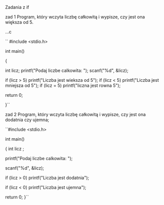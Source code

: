 Zadania z if 

zad 1 
Program, który wczyta liczbę całkowitą i wypisze, czy jest ona większa od 5. 


...c

``
#include <stdio.h>

int main()

{

  int licz;
  printf("Podaj liczbe calkowita: ");
  scanf("%d", &licz);

  if (licz > 5) printf("Liczba jest wieksza od 5");
  if (licz < 5) printf("Liczba jest mniejsza od 5");
  if (licz = 5) printf("liczna jest rowna 5");

  return 0;

}``

zad 2
Program, który wczyta liczbę całkowitą i wypisze, czy jest ona dodatnia czy ujemna;

``#include <stdio.h>

int main()

{
   int licz ;


   printf("Podaj liczbe calkowita: ");

   scanf("%d", &licz);
   

   if (licz > 0) printf("Liczba jest dodatnia");

   if (licz < 0) printf("Liczba jest ujemna");
   

   return 0;
}``

